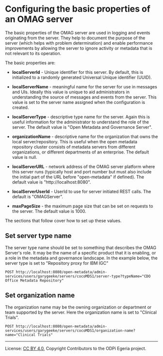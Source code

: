 <!-- SPDX-License-Identifier: CC-BY-4.0 -->
<!-- Copyright Contributors to the ODPi Egeria project. -->

# Configuring the basic properties of an OMAG server

The basic properties of the OMAG server are used in logging and events originating
from the server. They help to document the purpose of the server (which helps with problem determination)
and enable performance improvements by allowing the server to ignore activity or
metadata that is not relevant to its operation.

The basic properties are:

* **localServerId** - Unique identifier for this server. By default, this is
  initialized to a randomly generated Universal Unique identifier (UUID).

* **localServerName** - meaningful name for the server for use in messages and UIs. Ideally this value is
  unique to aid administrators in understanding the source of messages and events from the server.
  This value is set to the server name assigned when the configuration is created.

* **localServerType** - descriptive type name for the server.  Again this is useful information for the
  administrator to understand the role of the server. The default value is "Open Metadata and Governance Server".
 
* **organizationName** - descriptive name for the organization that owns the local server/repository.
  This is useful when the open metadata repository cluster consists of metadata servers from different
  organizations, or different departments of an enterprise.  The default value is null.

* **localServerURL** - network address of the OMAG server platform where this server runs
  (typically host and port number but must also include the initial part of the URL before "open-metadata" if defined).
  The default value is "http://localhost:8080".
 
* **localServerUserId** - UserId to use for server initiated REST calls. The default is "OMAGServer".

* **maxPageSize** - the maximum page size that can be set on requests to the server. The default value is 1000.

The sections that follow cover how to set up these values.

## Set server type name

The server type name should be set to something that describes the OMAG
Server's role.
It may be the name of a specific product that it is enabling, or a role
in the metadata and governance landscape.
In the example below, the server type is set to "Repository proxy for IBM IGC"

```
POST http://localhost:8080/open-metadata/admin-services/users/garygeeke/servers/cocoMDS1/server-type?typeName="CDO Office Metadata Repository"
```

## Set organization name

The organization name may be the owning organization or department or
team supported by the server.
Here the organization name is set to "Clinical Trials".

```
POST http://localhost:8080/open-metadata/admin-services/users/garygeeke/servers/cocoMDS1/organization-name?name="Clinical Trials"
```


----
License: [CC BY 4.0](https://creativecommons.org/licenses/by/4.0/),
Copyright Contributors to the ODPi Egeria project.